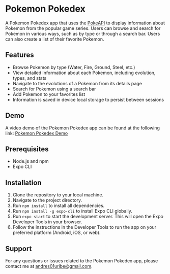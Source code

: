 # Pokemon Pokedex

A Pokemon Pokedex app that uses the [PokeAPI](https://pokeapi.co/) to display information about Pokemon from the popular game series. Users can browse and search for Pokemon in various ways, such as by type or through a search bar. Users can also create a list of their favorite Pokemon.

## Features

- Browse Pokemon by type (Water, Fire, Ground, Steel, etc.)
- View detailed information about each Pokemon, including evolution, types, and stats
- Navigate to the evolutions of a Pokemon from its details page
- Search for Pokemon using a search bar
- Add Pokemon to your favorites list
- Information is saved in device local storage to persist between sessions

## Demo

A video demo of the Pokemon Pokedex app can be found at the following link: [Pokemon Pokedex Demo](https://www.youtube.com/watch?v=A2TxegkkMWQ&t=7s)

## Prerequisites

- Node.js and npm
- Expo CLI

## Installation

1. Clone the repository to your local machine.
2. Navigate to the project directory.
3. Run `npm install` to install all dependencies.
4. Run `npm install -g expo-cli` to install Expo CLI globally.
5. Run `expo start` to start the development server. This will open the Expo Developer Tools in your browser.
6. Follow the instructions in the Developer Tools to run the app on your preferred platform (Android, iOS, or web).

## Support

For any questions or issues related to the Pokemon Pokedex app, please contact me at andres01uribe@gmail.com.
